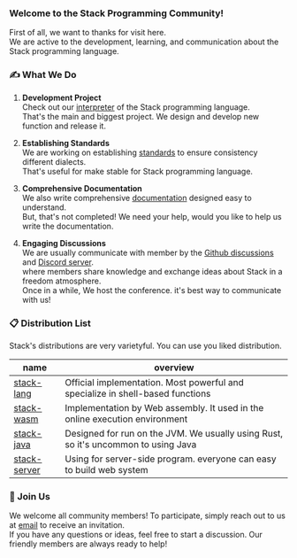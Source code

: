 ### Welcome to the Stack Programming Community!

First of all, we want to thanks for visit here. <br>
We are active to the development, learning, and communication about the Stack programming language.

### ✍ What We Do

1. **Development Project**<br>
   Check out our [interpreter](https://github.com/stack-community/stack-lang) of the Stack programming language.<br>
   That's the main and biggest project. We design and develop new function and release it.
   
3. **Establishing Standards**<br>
   We are working on establishing [standards](https://github.com/stack-community/standards) to ensure consistency different dialects.<br>
   That's useful for make stable for Stack programming language.
   
5. **Comprehensive Documentation**<br>
   We also write comprehensive [documentation](https://github.com/stack-community/documents) designed easy to understand.<br>
   But, that's not completed! We need your help, would you like to help us write the documentation.
   
7. **Engaging Discussions**<br>
   We are usually communicate with member by the [Github discussions](https://github.com/orgs/stack-community/discussions)  and [Discord server](https://discord.gg/Yqwrzuh8jm).<br>
   where members share knowledge and exchange ideas about Stack in a freedom atmosphere. <br>  Once in a while, We host the conference. it's best way to communicate with us!


### 📋 Distribution List
Stack's distributions are very varietyful. You can use you liked distribution.

|name|overview|
|-|-|
|[stack-lang](https://github.com/stack-community/stack-lang)|Official implementation. Most powerful and specialize in shell-based functions|
|[stack-wasm](https://github.com/stack-community/stack-wsam)|Implementation by Web assembly. It used in the online execution environment|
|[stack-java](https://github.com/stack-community/stack-java)|Designed for run on the JVM. We usually using Rust, so it's uncommon to using Java|
|[stack-server](https://github.com/stack-community/stack-server)|Using for server-side program. everyone can easy to build web system|

### 👋 Join Us

We welcome all community members! To participate, simply reach out to us at [email](mailto:kajizukataichi@outlook.jp) to receive an invitation.<br>
If you have any questions or ideas, feel free to start a discussion. Our friendly members are always ready to help!
